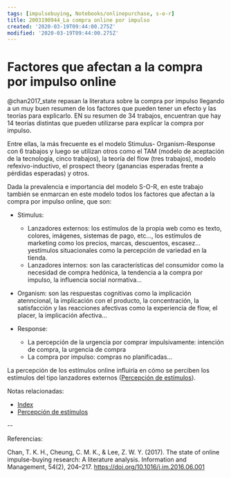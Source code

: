 ```yaml
---
tags: [impulsebuying, Notebooks/onlinepurchase, s-o-r]
title: 2003190944_La compra online por impulso
created: '2020-03-19T09:44:00.275Z'
modified: '2020-03-19T09:44:00.275Z'
---
```


# Factores que afectan a la compra por impulso online 


@chan2017_state repasan la literatura sobre la compra por impulso llegando a un muy buen resumen de los factores que pueden tener un efecto y las teorías para explicarlo. EN su resumen de 34 trabajos, encuentran que hay 14 teorías distintas que pueden utilizarse para explicar la compra por impulso.

Entre ellas, la más frecuente es el modelo Stimulus- Organism-Response con 6 trabajos y luego se utilizan otros como el TAM (modelo de aceptación de la tecnología, cinco trabajos), la teoría del flow (tres trabajos), modelo refexivo-inductivo, el prospect theory (ganancias esperadas frente a pérdidas esperadas) y otros.

Dada la prevalencia e importancia del modelo S-O-R, en este trabajo también se enmarcan en este modelo todos los factores que afectan a la compra por impulso online, que son:

- Stimulus:
  - Lanzadores externos: los estímulos de la propia web como es texto, colores, imágenes, sistemas de pago, etc..., los estímulos de marketing como los precios, marcas, descuentos, escasez... yestímulos situacionales como la percepción de variedad en la tienda.
  - Lanzadores internos: son las características del consumidor como la necesidad de compra hedónica, la tendencia a la compra por impulso, la influencia social normativa...

- Organism: son las respuestas cognitivas como la implicación atenncional, la implicación con el producto, la concentración, la satisfacción y las reacciones afectivas como la experiencia de flow, el placer, la implicación afectiva...

- Response: 
  - La percepción de la urgencia por comprar impulsivamente: intención de compra, la urgencia de compra
  - La compra por impulso: compras no planificadas...

La percepción de los estímulos online influiría en cómo se perciben los estímulos del tipo lanzadores externos ([Percepción de estímulos](2003190944_compra_por_impulso_online.md)). 

Notas relacionadas:


- [Index](_2003101705_index.md)
- [Percepción de estímulos](2003190944_compra_por_impulso_online.md)


--

Referencias:

Chan, T. K. H., Cheung, C. M. K., & Lee, Z. W. Y. (2017). The state of online impulse-buying research: A literature analysis. Information and Management, 54(2), 204–217. https://doi.org/10.1016/j.im.2016.06.001

